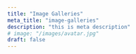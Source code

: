 ```yaml
---
title: "Image Galleries"
meta_title: "image-galleries"
description: "this is meta description"
# image: "/images/avatar.jpg"
draft: false
---
```

